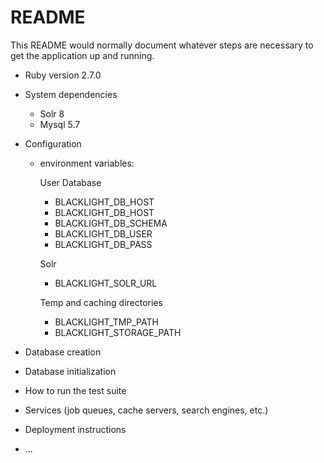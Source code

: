 # README

This README would normally document whatever steps are necessary to get the
application up and running.

* Ruby version 2.7.0


* System dependencies
  
  - Solr 8
  - Mysql 5.7


* Configuration
 
  * environment variables:
  
    User Database
    - BLACKLIGHT_DB_HOST
    - BLACKLIGHT_DB_HOST
    - BLACKLIGHT_DB_SCHEMA
    - BLACKLIGHT_DB_USER
    - BLACKLIGHT_DB_PASS
      
    Solr  
    - BLACKLIGHT_SOLR_URL
      
    Temp and caching directories
    - BLACKLIGHT_TMP_PATH
    - BLACKLIGHT_STORAGE_PATH


* Database creation

* Database initialization

* How to run the test suite

* Services (job queues, cache servers, search engines, etc.)

* Deployment instructions

* ...
